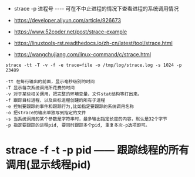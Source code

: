 - strace -p 进程号 ---- 可在不中止进程的情况下查看进程的系统调用情况

- https://developer.aliyun.com/article/926673
- https://www.52coder.net/post/strace-example
- https://linuxtools-rst.readthedocs.io/zh-cn/latest/tool/strace.html
- https://wangchujiang.com/linux-command/c/strace.html


```
strace -tt -T -v -f -e trace=file -o /tmp/log/strace.log -s 1024 -p 23489

-tt 在每行输出的前面，显示毫秒级别的时间
-T 显示每次系统调用所花费的时间
-v 对于某些相关调用，把完整的环境变量，文件stat结构等打出来。
-f 跟踪目标进程，以及目标进程创建的所有子进程
-e 控制要跟踪的事件和跟踪行为,比如指定要跟踪的系统调用名称
-o 把strace的输出单独写到指定的文件
-s 当系统调用的某个参数是字符串时，最多输出指定长度的内容，默认是32个字节
-p 指定要跟踪的进程pid, 要同时跟踪多个pid, 重复多次-p选项即可。
```

# strace -f -t -p pid —— 跟踪线程的所有调用(显示线程pid) 